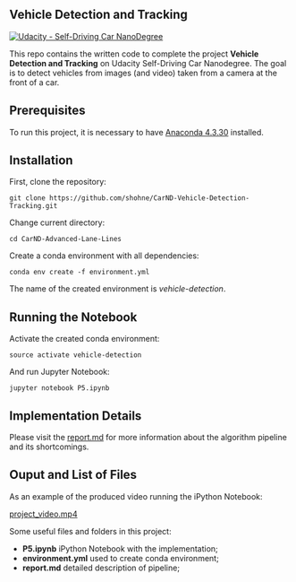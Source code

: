 ## Vehicle Detection and Tracking
[![Udacity - Self-Driving Car NanoDegree](https://s3.amazonaws.com/udacity-sdc/github/shield-carnd.svg)](http://www.udacity.com/drive)

This repo contains the written code to complete the project **Vehicle Detection and Tracking** on Udacity Self-Driving Car Nanodegree. The goal is to detect vehicles from images (and video) taken from a camera at the front of a car.

Prerequisites
---
To run this project, it is necessary to have [Anaconda 4.3.30](https://anaconda.org/conda-canary/conda/files?version=4.3.30) installed.

Installation
---
First, clone the repository:
```
git clone https://github.com/shohne/CarND-Vehicle-Detection-Tracking.git
```
Change current directory:
```
cd CarND-Advanced-Lane-Lines
```
Create a conda environment with all dependencies:
```
conda env create -f environment.yml
```
The name of the created environment is *vehicle-detection*.

Running the Notebook
---
Activate the created conda environment:
```
source activate vehicle-detection
```
And run Jupyter Notebook:
```
jupyter notebook P5.ipynb
```
Implementation Details
---
Please visit the [report.md](report.md) for more information about the algorithm pipeline and its shortcomings.

Ouput and List of Files
---
As an example of the produced video running the iPython Notebook:

[project_video.mp4](output/project_video.mp4)

Some useful files and folders in this project:

- **P5.ipynb** iPython Notebook with the implementation;
- **environment.yml** used to create conda environment;
- **report.md** detailed description of pipeline;

